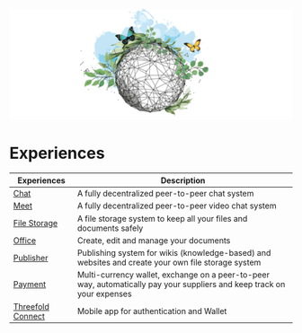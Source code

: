 ![](img/features.png)

# Experiences

| Experiences                                              | Description                                                                                     |
| ---------------------------------------------------- | ----------------------------------------------------------------------------------------------- |
| [Chat](twin_chat)                                         | A fully decentralized peer-to-peer chat system                                                        |
| [Meet](meet)                                         | A fully decentralized peer-to-peer video chat system                                          |
| [File Storage](filestorage)                           | A file storage system to keep all your files and documents safely                                       |
| [Office](office)                                     | Create, edit and manage your documents                                                     |
| [Publisher](threefold:publisher)                               | Publishing system for wikis (knowledge-based) and websites and create your own file storage system                                         |
| [Payment](payment)                                   | Multi-currency wallet, exchange on a peer-to-peer way, automatically pay your suppliers and keep track on your expenses           |
| [Threefold Connect](threefold_connect)                                | Mobile app for authentication and Wallet                         |



<!--| [ThreeFold farmer management](threefold_farmer_mgmt) | Manage your threefold farm -->                                                                     

<!--| [Wallet](wallet)                                     | Wallet, multi currencym integrated P2P exchange                                                 |-->